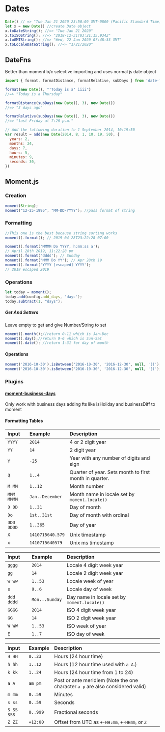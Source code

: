 # Dates

```javascript
Date() // => "Tue Jan 21 2020 23:50:09 GMT-0800 (Pacific Standard Time)"
let x = new Date() //create Date object
x.toDateString(); //=> "Tue Jan 21 2020"
x.toISOString(); //=> "2018-12-31T03:21:15.934Z"
x.toGMTString(); //=> "Wed, 22 Jan 2020 07:48:33 GMT"
x.toLocaleDateString(); //=> "1/21/2020"
```

## DateFns

Better than moment b/c selective importing and uses normal js date object

```js
import { format, formatDistance, formatRelative, subDays } from 'date-fns'

format(new Date(), "'Today is a' iiii")
//=> "Today is a Thursday"

formatDistance(subDays(new Date(), 3), new Date())
//=> "3 days ago"

formatRelative(subDays(new Date(), 3), new Date())
//=> "last Friday at 7:26 p.m."

// Add the following duration to 1 September 2014, 10:19:50
var result = add(new Date(2014, 8, 1, 10, 19, 50), {
  years: 2,
  months: 24,
  days: 7,
  hours: 5,
  minutes: 9,
  seconds: 30,
})
```

## Moment.js

### Creation

```js
moment(String);
moment("12-25-1995", "MM-DD-YYYY"); //pass format of string 
```

### Formatting

```javascript
//This one is the best because string sorting works
moment().format(); // 2019-04-28T23:22:28-07:00

moment().format('MMMM Do YYYY, h:mm:ss a'); 
// April 28th 2019, 11:22:28 pm
moment().format('dddd'); // Sunday
moment().format("MMM Do YY"); // Apr 28th 19
moment().format('YYYY [escaped] YYYY');     
// 2019 escaped 2019
```

### Operations

```javascript
let today = moment();
today.add(config.add_days, 'days');
today.subtract(1, "days");
```

##### Get And Setters

Leave empty to get and give Number/String to set

```js
moment().month();//return 0-11 which is Jan-Dec
moment().day();//return 0-6 which is Sun-Sat
moment().date(); //return 1-31 for day of month
```

#### Operations

```js
moment('2016-10-30').isBetween('2016-10-30', '2016-12-30', null, '()'); //false
moment('2016-10-30').isBetween('2016-10-30', '2016-12-30', null, '[)'); //true
```

### Plugins

#### [moment-business-days](https://github.com/kalmecak/moment-business-days)

Only work with business days adding fts like isHoliday and businessDiff to moment

#### Formatting Tables

| Input      | Example          | Description                                            |
| :--------- | :--------------- | :----------------------------------------------------- |
| `YYYY`     | `2014`           | 4 or 2 digit year                                      |
| `YY`       | `14`             | 2 digit year                                           |
| `Y`        | `-25`            | Year with any number of digits and sign                |
| `Q`        | `1..4`           | Quarter of year. Sets month to first month in quarter. |
| `M MM`     | `1..12`          | Month number                                           |
| `MMM MMMM` | `Jan..December`  | Month name in locale set by `moment.locale()`          |
| `D DD`     | `1..31`          | Day of month                                           |
| `Do`       | `1st..31st`      | Day of month with ordinal                              |
| `DDD DDDD` | `1..365`         | Day of year                                            |
| `X`        | `1410715640.579` | Unix timestamp                                         |
| `x`        | `1410715640579`  | Unix ms timestamp                                      |

| Input      | Example        | Description                                 |
| :--------- | :------------- | :------------------------------------------ |
| `gggg`     | `2014`         | Locale 4 digit week year                    |
| `gg`       | `14`           | Locale 2 digit week year                    |
| `w ww`     | `1..53`        | Locale week of year                         |
| `e`        | `0..6`         | Locale day of week                          |
| `ddd dddd` | `Mon...Sunday` | Day name in locale set by `moment.locale()` |
| `GGGG`     | `2014`         | ISO 4 digit week year                       |
| `GG`       | `14`           | ISO 2 digit week year                       |
| `W WW`     | `1..53`        | ISO week of year                            |
| `E`        | `1..7`         | ISO day of week                             |

| Input      | Example  | Description                                                  |
| :--------- | :------- | :----------------------------------------------------------- |
| `H HH`     | `0..23`  | Hours (24 hour time)                                         |
| `h hh`     | `1..12`  | Hours (12 hour time used with `a A`.)                        |
| `k kk`     | `1..24`  | Hours (24 hour time from 1 to 24)                            |
| `a A`      | `am pm`  | Post or ante meridiem (Note the one character `a p` are also considered valid) |
| `m mm`     | `0..59`  | Minutes                                                      |
| `s ss`     | `0..59`  | Seconds                                                      |
| `S SS SSS` | `0..999` | Fractional seconds                                           |
| `Z ZZ`     | `+12:00` | Offset from UTC as `+-HH:mm`, `+-HHmm`, or `Z`               |